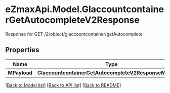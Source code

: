 # eZmaxApi.Model.GlaccountcontainerGetAutocompleteV2Response
Response for GET /2/object/glaccountcontainer/getAutocomplete

## Properties

Name | Type | Description | Notes
------------ | ------------- | ------------- | -------------
**MPayload** | [**GlaccountcontainerGetAutocompleteV2ResponseMPayload**](GlaccountcontainerGetAutocompleteV2ResponseMPayload.md) |  | 

[[Back to Model list]](../README.md#documentation-for-models) [[Back to API list]](../README.md#documentation-for-api-endpoints) [[Back to README]](../README.md)

